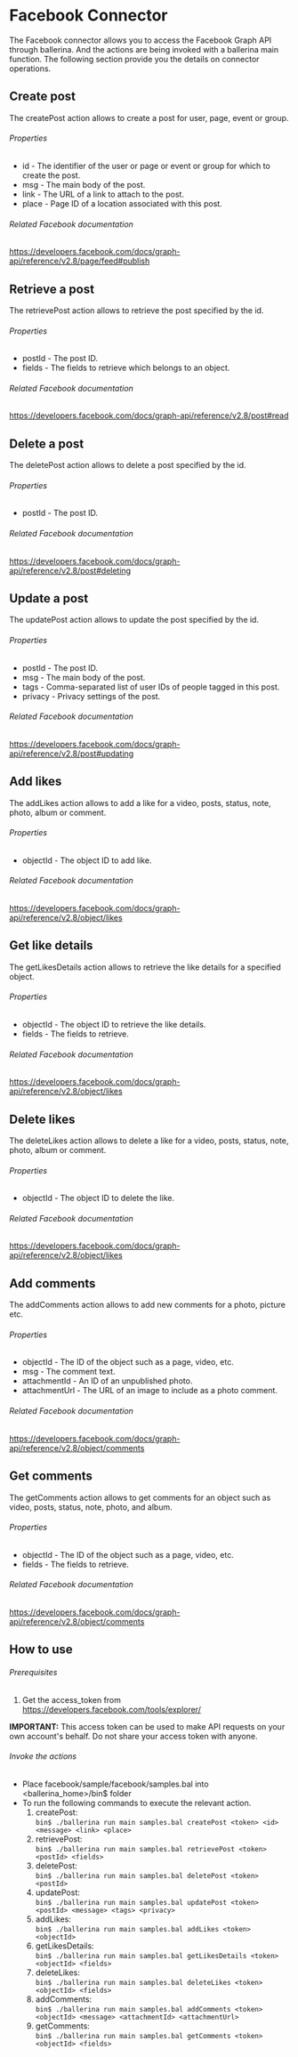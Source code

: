 # Facebook Connector

The Facebook connector allows you to access the Facebook Graph API through ballerina. And the actions are being invoked
with a ballerina main function. The following section provide you the details on connector operations.

## Create post
The createPost action allows to create a post for user, page, event or group.

###### Properties
  * id    - The identifier of the user or page or event or group for which to create the post.
  * msg   - The main body of the post.
  * link  - The URL of a link to attach to the post.
  * place - Page ID of a location associated with this post.

###### Related Facebook documentation
<https://developers.facebook.com/docs/graph-api/reference/v2.8/page/feed#publish>

## Retrieve a post
The retrievePost action allows to retrieve the post specified by the id.

###### Properties
  * postId - The post ID.
  * fields - The fields to retrieve which belongs to an object.

###### Related Facebook documentation
<https://developers.facebook.com/docs/graph-api/reference/v2.8/post#read>

## Delete a post
The deletePost action allows to delete a post specified by the id.

###### Properties
  * postId - The post ID.

###### Related Facebook documentation
<https://developers.facebook.com/docs/graph-api/reference/v2.8/post#deleting>

## Update a post
The updatePost action allows to update the post specified by the id.

###### Properties
   * postId  - The post ID.
   * msg - The main body of the post.
   * tags    - Comma-separated list of user IDs of people tagged in this post. 
   * privacy - Privacy settings of the post.

###### Related Facebook documentation
<https://developers.facebook.com/docs/graph-api/reference/v2.8/post#updating>

## Add likes
The addLikes action allows to add a like for a video, posts, status, note, photo, album or comment.

###### Properties
  * objectId - The object ID to add like.

###### Related Facebook documentation
<https://developers.facebook.com/docs/graph-api/reference/v2.8/object/likes>

## Get like details
The getLikesDetails action allows to retrieve the like details for a specified object.

###### Properties
   * objectId - The object ID to retrieve the like details.
   * fields   - The fields to retrieve.

###### Related Facebook documentation
<https://developers.facebook.com/docs/graph-api/reference/v2.8/object/likes>

## Delete likes
The deleteLikes action allows to delete a like for a video, posts, status, note, photo, album or comment.

###### Properties
  * objectId - The object ID to delete the like.
  
###### Related Facebook documentation
<https://developers.facebook.com/docs/graph-api/reference/v2.8/object/likes>

## Add comments
The addComments action allows to add new comments for a photo, picture etc.

###### Properties
  * objectId      - The ID of the object such as a page, video, etc.
  * msg       - The comment text.
  * attachmentId  - An ID of an unpublished photo.
  * attachmentUrl - The URL of an image to include as a photo comment.

###### Related Facebook documentation
<https://developers.facebook.com/docs/graph-api/reference/v2.8/object/comments>

## Get comments
The getComments action allows to get comments for an object such as video, posts, status, note, photo, and album.

###### Properties
  * objectId      - The ID of the object such as a page, video, etc.
  * fields   - The fields to retrieve.
  
###### Related Facebook documentation
<https://developers.facebook.com/docs/graph-api/reference/v2.8/object/comments>

## How to use

###### Prerequisites
1.  Get the access_token from <https://developers.facebook.com/tools/explorer/>

**IMPORTANT:** This access token can be used to make API requests on your own account's behalf. Do not share your access token with anyone.

###### Invoke the actions
- Place facebook/sample/facebook/samples.bal into <ballerina_home>/bin$ folder 
- To run the following commands to execute the relevant action.
  1. createPost:   
  `bin$ ./ballerina run main samples.bal createPost <token> <id> <message> <link> <place>`
  2. retrievePost:    
  `bin$ ./ballerina run main samples.bal retrievePost <token> <postId> <fields>`
  3. deletePost:    
  `bin$ ./ballerina run main samples.bal deletePost <token> <postId>`
  4. updatePost:    
  `bin$ ./ballerina run main samples.bal updatePost <token> <postId> <message> <tags> <privacy>`
  5. addLikes:    
  `bin$ ./ballerina run main samples.bal addLikes <token> <objectId>`
  6. getLikesDetails:    
  `bin$ ./ballerina run main samples.bal getLikesDetails <token> <objectId> <fields>`
  7. deleteLikes:    
  `bin$ ./ballerina run main samples.bal deleteLikes <token> <objectId> <fields>`
  8. addComments:    
  `bin$ ./ballerina run main samples.bal addComments <token> <objectId> <message> <attachmentId> <attachmentUrl>`
  9. getComments:    
  `bin$ ./ballerina run main samples.bal getComments <token> <objectId> <fields>`
